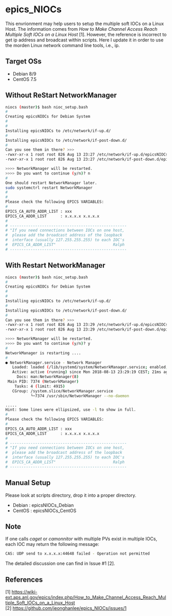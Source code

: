 # epics_NIOCs

This envrionment may help users to setup the multiple soft IOCs on a Linux Host. The information comes from *How to Make Channel Access Reach Multiple Soft IOCs on a Linux Host* [1]. However, the reference is incorrect to get ip address and broadcast within scripts. Here I update it in order to use the morden Linux network command line tools, i.e., ip. 


## Target OSs

* Debian 8/9
* CentOS 7.5


## Without ReStart NetworkManager

```sh
niocs (master)$ bash nioc_setup.bash 
#
Creating epicsNIOCs for Debian System
#
#
Installing epicsNIOCs to /etc/network/if-up.d/
#
Installing epicsNIOCs to /etc/network/if-post-down.d/
#
Can you see them in there? >>> 
-rwxr-xr-x 1 root root 826 Aug 13 23:27 /etc/network/if-up.d/epicsNIOCs
-rwxr-xr-x 1 root root 826 Aug 13 23:27 /etc/network/if-post-down.d/epicsNIOCs

>>>> NetworkManager will be restarted.
>>>> Do you want to continue (y/n)? n
#
One should restart NetworkManager later.
sudo systemctrl restart NetworkManager
#
#
Please check the following EPICS VARIABLES:
# 
EPICS_CA_AUTO_ADDR_LIST : xxx
EPICS_CA_ADDR_LIST      : x.x.x.x x.x.x.x
#
# ---------------------------------------------------
# "If you need connections between IOCs on one host,
#  please add the broadcast address of the loopback  
#  interface (usually 127.255.255.255) to each IOC's 
#  EPICS_CA_ADDR_LIST"                         Ralph
# ---------------------------------------------------

```

## With Restart NetworkManager

```sh
niocs (master)$ bash nioc_setup.bash 
#
Creating epicsNIOCs for Debian System
#
#
Installing epicsNIOCs to /etc/network/if-up.d/
#
Installing epicsNIOCs to /etc/network/if-post-down.d/
#
Can you see them in there? >>> 
-rwxr-xr-x 1 root root 826 Aug 13 23:29 /etc/network/if-up.d/epicsNIOCs
-rwxr-xr-x 1 root root 826 Aug 13 23:29 /etc/network/if-post-down.d/epicsNIOCs

>>>> NetworkManager will be restarted.
>>>> Do you want to continue (y/n)? y
#
NetworkManager is restarting .... 
#
● NetworkManager.service - Network Manager
   Loaded: loaded (/lib/systemd/system/NetworkManager.service; enabled; vendor preset: enabled)
   Active: active (running) since Mon 2018-08-13 23:29:19 CEST; 21ms ago
     Docs: man:NetworkManager(8)
 Main PID: 7374 (NetworkManager)
    Tasks: 4 (limit: 4915)
   CGroup: /system.slice/NetworkManager.service
           └─7374 /usr/sbin/NetworkManager --no-daemon

.....
Hint: Some lines were ellipsized, use -l to show in full.
#
Please check the following EPICS VARIABLES:
# 
EPICS_CA_AUTO_ADDR_LIST : xxx
EPICS_CA_ADDR_LIST      : x.x.x.x x.x.x.x
#
# ---------------------------------------------------
# "If you need connections between IOCs on one host,
#  please add the broadcast address of the loopback  
#  interface (usually 127.255.255.255) to each IOC's 
#  EPICS_CA_ADDR_LIST"                         Ralph
# ---------------------------------------------------


```

## Manual Setup

Please look at scripts directory, drop it into a proper directory.
* Debian : epicsNIOCs_Debian
* CentOS : epicsNIOCs_CentOS

## Note

If one calls *caget* or *camonnitor* with multiple PVs exist in multiple IOCs, each IOC may return the following message:

```sh
CAS: UDP send to x.x.x.x:44648 failed - Operation not permitted

```
The detailed discussion one can find in Issue #1 [2].

## References

[1] https://wiki-ext.aps.anl.gov/epics/index.php/How_to_Make_Channel_Access_Reach_Multiple_Soft_IOCs_on_a_Linux_Host      
[2] https://github.com/jeonghanlee/epics_NIOCs/issues/1
